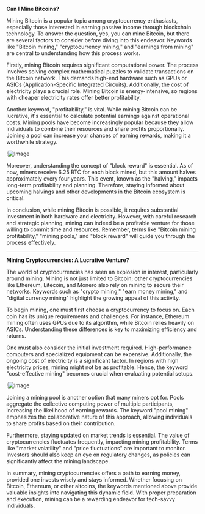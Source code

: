 **Can I Mine Bitcoins?**

Mining Bitcoin is a popular topic among cryptocurrency enthusiasts, especially those interested in earning passive income through blockchain technology. To answer the question, yes, you can mine Bitcoin, but there are several factors to consider before diving into this endeavor. Keywords like "Bitcoin mining," "cryptocurrency mining," and "earnings from mining" are central to understanding how this process works.

Firstly, mining Bitcoin requires significant computational power. The process involves solving complex mathematical puzzles to validate transactions on the Bitcoin network. This demands high-end hardware such as GPUs or ASICs (Application-Specific Integrated Circuits). Additionally, the cost of electricity plays a crucial role. Mining Bitcoin is energy-intensive, so regions with cheaper electricity rates offer better profitability.

Another keyword, "profitability," is vital. While mining Bitcoin can be lucrative, it's essential to calculate potential earnings against operational costs. Mining pools have become increasingly popular because they allow individuals to combine their resources and share profits proportionally. Joining a pool can increase your chances of earning rewards, making it a worthwhile strategy.

!![Image](https://github.com/user-attachments/assets/590b50a7-4459-4e76-8a31-559aed223621)

Moreover, understanding the concept of "block reward" is essential. As of now, miners receive 6.25 BTC for each block mined, but this amount halves approximately every four years. This event, known as the "halving," impacts long-term profitability and planning. Therefore, staying informed about upcoming halvings and other developments in the Bitcoin ecosystem is critical.

In conclusion, while mining Bitcoin is possible, it requires substantial investment in both hardware and electricity. However, with careful research and strategic planning, mining can indeed be a profitable venture for those willing to commit time and resources. Remember, terms like "Bitcoin mining profitability," "mining pools," and "block reward" will guide you through the process effectively.

---

**Mining Cryptocurrencies: A Lucrative Venture?**

The world of cryptocurrencies has seen an explosion in interest, particularly around mining. Mining is not just limited to Bitcoin; other cryptocurrencies like Ethereum, Litecoin, and Monero also rely on mining to secure their networks. Keywords such as "crypto mining," "earn money mining," and "digital currency mining" highlight the growing appeal of this activity.

To begin mining, one must first choose a cryptocurrency to focus on. Each coin has its unique requirements and challenges. For instance, Ethereum mining often uses GPUs due to its algorithm, while Bitcoin relies heavily on ASICs. Understanding these differences is key to maximizing efficiency and returns.

One must also consider the initial investment required. High-performance computers and specialized equipment can be expensive. Additionally, the ongoing cost of electricity is a significant factor. In regions with high electricity prices, mining might not be as profitable. Hence, the keyword "cost-effective mining" becomes crucial when evaluating potential setups.

!![Image](https://github.com/user-attachments/assets/590b50a7-4459-4e76-8a31-559aed223621)

Joining a mining pool is another option that many miners opt for. Pools aggregate the collective computing power of multiple participants, increasing the likelihood of earning rewards. The keyword "pool mining" emphasizes the collaborative nature of this approach, allowing individuals to share profits based on their contribution.

Furthermore, staying updated on market trends is essential. The value of cryptocurrencies fluctuates frequently, impacting mining profitability. Terms like "market volatility" and "price fluctuations" are important to monitor. Investors should also keep an eye on regulatory changes, as policies can significantly affect the mining landscape.

In summary, mining cryptocurrencies offers a path to earning money, provided one invests wisely and stays informed. Whether focusing on Bitcoin, Ethereum, or other altcoins, the keywords mentioned above provide valuable insights into navigating this dynamic field. With proper preparation and execution, mining can be a rewarding endeavor for tech-savvy individuals.